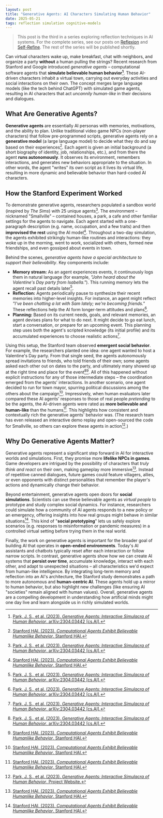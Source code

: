 ```yaml
---
layout: post
title: "Generative Agents: AI Characters Simulating Human Behavior"
date: 2025-05-21
tags: reflection simulation cognitive-models
---
```


> This post is the third in a series exploring reflection techniques in AI systems. For the complete series, see our posts on [Reflexion](/2025/05/19/reflexion.html) and [Self-Refine](/2025/05/20/self-refine.html). The rest of the series will be published shortly.

Can virtual characters wake up, make breakfast, chat with neighbors, and organize a party **without** a human pulling the strings? Recent research from Stanford and Google introduced *generative agents* – computational software agents that **simulate believable human behavior[^1]**. These AI-driven characters inhabit a virtual town, carrying out everyday activities and social interactions on their own. The concept merges large language models (like the tech behind ChatGPT) with simulated game agents, resulting in AI characters that act *uncannily human-like* in their decisions and dialogues.

## What Are Generative Agents?

**Generative agents** are essentially AI personas with memories, motivations, and the ability to plan. Unlike traditional video game NPCs (non-player characters) that follow pre-programmed scripts, generative agents rely on a **generative model** (a large language model) to decide what they do and say based on their experiences[^2]. Each agent is given an initial background (a short biography of identity, job, relationships, etc.), and from there the agent **runs autonomously**. It observes its environment, remembers interactions, and generates new behaviors appropriate to the situation. In other words, the agent "writes" its own script as it lives its virtual life, resulting in more dynamic and believable behavior than hard-coded AI characters.

## How the Stanford Experiment Worked

To demonstrate generative agents, researchers populated a sandbox world (inspired by *The Sims*) with 25 unique agents[^1]. The environment – nicknamed "Smallville" – contained houses, a park, a cafe and other familiar settings for the agents to navigate. Each agent started with a one-paragraph description (e.g. name, occupation, and a few traits) and then **improvised the rest** using the AI model[^2]. Throughout a two-day simulation, the agents exhibited strikingly human-like routines and interactions: they woke up in the morning, went to work, socialized with others, formed new friendships, and even gossiped about events in town.

Behind the scenes, *generative agents have a special architecture to support their believability*. Key components include:

- **Memory stream:** As an agent experiences events, it continuously logs them in natural language (for example, *"John heard about the Valentine's Day party from Isabella."*). This running memory lets the agent recall past details later[^1].
- **Reflection:** Agents periodically pause to synthesize their recent memories into higher-level insights. For instance, an agent might reflect *"I've been chatting a lot with Sam lately; we're becoming friends."* These reflections help the AI form longer-term attitudes and plans[^1].
- **Planning:** Based on its current needs, goals, and relevant memories, an agent devises plans for what to do next. It might decide to go eat lunch, start a conversation, or prepare for an upcoming event. This planning step uses both the agent's scripted knowledge (its initial profile) and its accumulated experiences to choose realistic actions[^1].

Using this setup, the Stanford team observed **emergent social behavior**. For example, the researchers planted one idea: one agent wanted to host a Valentine's Day party. From that single seed, the agents autonomously spread invitations to friends, who told friends of their own; some agents asked each other out on dates to the party, and ultimately many showed up at the right time and place for the event[^1][^2]. All of this happened without explicit instructions for any of those intermediate steps – the coordination emerged from the agents' interactions. In another scenario, one agent decided to run for town mayor, spurring political discussions among the others about the campaign[^2]. Impressively, when human evaluators later compared these AI agents' responses to those of real people *pretending* to be the agents, the AI-driven agents were rated as **more believable and human-like** than the humans[^2]. This highlights how consistent and contextually rich the generative agents' behavior was. (The research team has even released an interactive demo replay and open-sourced the code for Smallville, so others can explore these agents in action[^3].)

## Why Do Generative Agents Matter?

Generative agents represent a significant step forward in AI for interactive worlds and simulations. First, they promise more **lifelike NPCs in games**. Game developers are intrigued by the possibility of characters that *truly think and react* on their own, making gameplay more immersive[^2]. Instead of repetitive canned dialogues, future games could feature villagers, allies, or even opponents with distinct personalities that remember the player's actions and dynamically change their behavior.

Beyond entertainment, generative agents open doors for **social simulations**. Scientists can use these believable agents as *virtual people* to prototype and study complex social dynamics. For instance, researchers could simulate how a community of AI agents responds to a new policy or an emergency, offering insights into how real groups might behave in similar situations[^2]. This kind of "**social prototyping**" lets us safely explore scenarios (e.g. responses to misinformation or pandemic measures) in a controlled virtual setting before trying them in the real world.

Finally, the work on generative agents is important for the broader goal of building AI that operates in **open-ended environments**. Today's AI assistants and chatbots typically reset after each interaction or follow narrow scripts. In contrast, generative agents show how we can create AI systems that **persist over time**, accumulate knowledge, interact with each other, and adapt to unexpected situations – all characteristics we'd expect from human-like intelligence. By integrating long-term memory and reflection into an AI's architecture, the Stanford study demonstrates a path to more autonomous and **human-centric AI**. These agents hold up a mirror to human behavior, but also highlight new challenges (like ensuring AI "societies" remain aligned with human values). Overall, generative agents are a compelling development in understanding how artificial minds might one day live and learn alongside us in richly simulated worlds.

[^1]: [Park, J. S., et al. (2023). *Generative Agents: Interactive Simulacra of Human Behavior*. arXiv:2304.03442 [cs.AI].](https://arxiv.org/abs/2304.03442)

[^2]: [Stanford HAI. (2023). *Computational Agents Exhibit Believable Humanlike Behavior*. Stanford HAI.](https://hai.stanford.edu/news/computational-agents-exhibit-believable-humanlike-behavior)

[^3]: [Park, J. S., et al. (2023). *Generative Agents: Interactive Simulacra of Human Behavior*. Project Website.](https://generativeagents.com)
